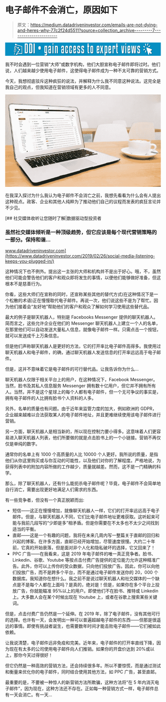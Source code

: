 # 电子邮件不会消亡，原因如下

> 原文：<https://medium.datadriveninvestor.com/emails-are-not-dying-and-heres-why-77c2f24d5511?source=collection_archive---------7----------------------->

[![](img/0acc3484456d36a37fe37f04ce458095.png)](http://www.track.datadriveninvestor.com/1B9E)

我不时会遇到一位营销“大师”或数字机构，他们大胆宣称电子邮件即将过时。他们说，人们越来越少使用电子邮件，这使得电子邮件成为一种不太可靠的营销方式。

今天，我想彻底驳斥这种疯狂的说法，并解释为什么我不同意这种说法。这完全是我自己的观点，但我知道在营销领域有更多的人不同意。

![](img/29bdd082c8a870c0f46e0a97dffeba81.png)

在我深入探讨为什么我认为电子邮件不会消亡之前，我想先看看为什么会有人提出这种观点。政客、企业和其他人纯粹为了推动他们自己的议程而发表的疯狂言论并不少见。

[](https://www.datadriveninvestor.com/2019/02/26/social-media-listening-keeps-you-plugged-in/) [## 社交媒体收听让您随时了解|数据驱动型投资者

### 虽然社交媒体倾听是一种顶级趋势，但它应该是每个现代营销策略的一部分。保持和谐…

www.datadriveninvestor.com](https://www.datadriveninvestor.com/2019/02/26/social-media-listening-keeps-you-plugged-in/) 

这种情况下也不例外。提出这一主张的大师和机构并不是出于好心。哦，不，虽然他们可能会警告他们的客户和观众即将发生的事情，以便他们能够做好准备，但这根本不是慈善行为。

你看，这些大师们在宣称的同时，还宣称某些其他的替代方式(在这种情况下是一个松散的术语)正在慢慢取代电子邮件。再说一次，他们说这些不是为了帮忙。因为他们接着会“友好地”帮助他们的客户和观众了解如何学习使用这些替代品。

最大的例子是聊天机器人，特别是 Facebooks Messenger 提供的聊天机器人。简而言之，这些允许企业在他们的 Messenger 聊天机器人上建立一个人的名单，在那里他们可以自动发送大量私人信息，就像电子邮件一样。只需点击一个按钮，就可以发送成千上万条信息。

但是他们声称聊天机器人是更好的方法，它的打开率比电子邮件高得多。我使用过聊天机器人和电子邮件，的确，通过聊天机器人发送信息的打开率远远高于电子邮件。

但是，这并不意味着它是电子邮件的可行替代品。让我告诉你为什么…

聊天机器人仅限于相关平台上的用户，在这种情况下，Facebook Messenger。当然，脸书及其私人信息服务 Messenger 拥有数十亿用户，但它并不拥有所有人。当然，并不是这个星球上的每个人都有电子邮件，但一个无可争议的事实是，拥有电子邮件的人比拥有脸书个人资料的人多。

另外，名单的质量也有问题。由于近年来监管力度的加大，例如欧洲的 GDPR，企业越来越难以合法获取某人的电子邮件地址，并且更难继续使用该电子邮件进行营销。

另一方面，聊天机器人是相当新的，所以现在控制力要小得多。这意味着人们更容易进入聊天机器人列表，他们所要做的就是点击脸书上的一个小链接。营销不再仅仅是单纯的数字。

通常你的名单上有 1000 个高质量的人比 10000 个人更好。我所说的质量，是指他们从你这里购买或与你互动的可能性，以及他们对你的了解程度。严格地说，为获得列表中的附加内容所做的工作越少，质量就越差。然而，这不是一门精确的科学。

那么，除了聊天机器人，还有什么能扼杀电子邮件呢？毕竟，电子邮件不会简单地自行消亡，需要出现更好地满足人们需求的东西。

有一些竞争者，但没有一个真正脱颖而出:

*   短信——这正在慢慢增加，就像聊天机器人一样，它们的打开率远远高于电子邮件。但是，与聊天机器人不同，它们比电子邮件地址更难获取。这听起来可能与我前几段写的“少即是多”相矛盾。但是你需要在不太多也不太少之间找到适当的平衡。
*   直邮——这是一个有趣的问题，我将在未来几周内写一整篇关于直邮的回归和兴起的博客。在许多方面，直邮已经开始增加，尽管速度很慢。大约二十年前，它真的开始衰落，但是面对非个人化和隐私破坏的选择，它又回来了！
*   PPC 广告——在我看来，这是 2019 年电子邮件的唯一真正竞争者。脸书、Linkedin、谷歌、Youtube 等按点击付费广告提供的定位能力允许这种精准广告。此外，你可以上传你的受众数据，只向他们投放广告。因此，你可以向他们投放广告，而不是跨多个平台，而不是通过电子邮件发送你的 20，000 个数据库。我知道你在想什么。我之前不是说过聊天机器人和社交媒体的一个缺点是不是每个人都在上面吗？是真的，绝对是！但是，如果你在多个平台上投放广告，你就能瞄准 95%以上的用户。即使他们不在脸书、推特或 Linkedin 上。大多数人会在某个时候出现在 Youtube 上，或者在谷歌上搜索某些关键词。

但是，点击付费广告仍然是一个延伸。在 2019 年，除了电子邮件，没有其他可行的选择。也许有一天，会发明出一种可以普遍超越电子邮件的东西——但那是很遥远的事情。即使有挑战者诞生，也需要数年时间才能击败电子邮件——它们被如此依赖。

让我说清楚，电子邮件远非免疫和完美。近年来，电子邮件的打开率直线下降，因为现在有太多的公司使用电子邮件向人们推销。如果你的开盘价达到 20%或以上，那你今天过得很好！

但它仍然是一种高效的营销方法，还会持续很多年。所以不要惊慌，而是通过测试和衡量来优化你的电子邮件，同时结合使用其他方法，如 PPC 广告，甚至直邮。

最重要的是，不要被一种惊人的新营销方法所欺骗，这种方法将“在 5 年内消灭电子邮件”，因为现在，这种方法还不存在。正如每一种营销方式一样，电子邮件总有一天会消亡。有一天…
